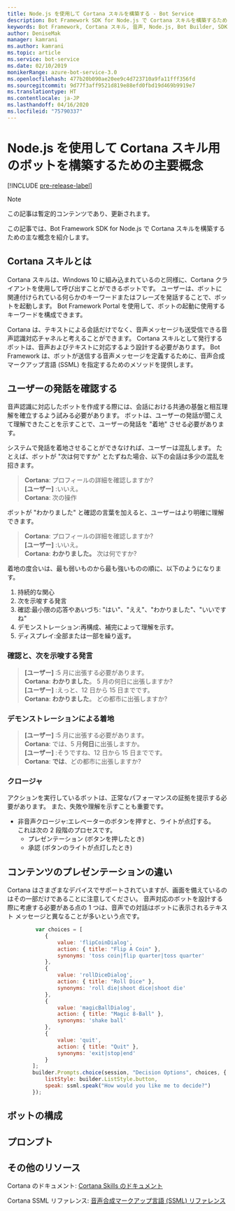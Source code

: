 ```yaml
---
title: Node.js を使用して Cortana スキルを構築する - Bot Service
description: Bot Framework SDK for Node.js で Cortana スキルを構築するための主要概念について説明します。
keywords: Bot Framework, Cortana スキル, 音声, Node.js, Bot Builder, SDK, 主な概念, 主要概念
author: DeniseMak
manager: kamrani
ms.author: kamrani
ms.topic: article
ms.service: bot-service
ms.date: 02/10/2019
monikerRange: azure-bot-service-3.0
ms.openlocfilehash: 477b20b090ae20ee9c4d723710a9fa11fff356fd
ms.sourcegitcommit: 9d77f3aff9521d819e88efd0fbd19d469b9919e7
ms.translationtype: HT
ms.contentlocale: ja-JP
ms.lasthandoff: 04/16/2020
ms.locfileid: "75790337"
---
```

# <a name="key-concepts-for-building-a-bot-for-cortana-skills-using-nodejs"></a>Node.js を使用して Cortana スキル用のボットを構築するための主要概念
 
[!INCLUDE [pre-release-label](../includes/pre-release-label-v3.md)]

> [!NOTE]
> この記事は暫定的コンテンツであり、更新されます。

この記事では、Bot Framework SDK for Node.js で Cortana スキルを構築するための主な概念を紹介します。 

## <a name="what-is-a-cortana-skill"></a>Cortana スキルとは
Cortana スキルは、Windows 10 に組み込まれているのと同様に、Cortana クライアントを使用して呼び出すことができるボットです。 ユーザーは、ボットに関連付けられている何らかのキーワードまたはフレーズを発話することで、ボットを起動します。 Bot Framework Portal を使用して、ボットの起動に使用するキーワードを構成できます。 

Cortana は、テキストによる会話だけでなく、音声メッセージも送受信できる音声認識対応チャネルと考えることができます。 Cortana スキルとして発行するボットは、音声およびテキストに対応するよう設計する必要があります。 Bot Framework は、ボットが送信する音声メッセージを定義するために、音声合成マークアップ言語 (SSML) を指定するためのメソッドを提供します。

## <a name="acknowledge-user-utterances"></a>ユーザーの発話を確認する 

<!-- Establishing conversational understanding -->
<!-- Placeholder: In this section, describe how you have to write your speech to sound natural -->


音声認識に対応したボットを作成する際には、会話における共通の基盤と相互理解を確立するよう試みる必要があります。 ボットは、ユーザーの発話が聞こえて理解できたことを示すことで、ユーザーの発話を "着地" させる必要があります。

システムで発話を着地させることができなければ、ユーザーは混乱します。 たとえば、ボットが "次は何ですか" とたずねた場合、以下の会話は多少の混乱を招きます。

> **Cortana**: プロフィールの詳細を確認しますか?  
> **[ユーザー]** :いいえ。  
> **Cortana**: 次の操作

ボットが "わかりました" と確認の言葉を加えると、ユーザーはより明確に理解できます。

> **Cortana**: プロフィールの詳細を確認しますか?  
> **[ユーザー]** :いいえ。  
> **Cortana**: **わかりました。** 次は何ですか?

着地の度合いは、最も弱いものから最も強いものの順に、以下のようになります。

1. 持続的な関心
2. 次を示唆する発言
3. 確認:最小限の応答やあいづち: "はい"、"ええ"、"わかりました"、"いいですね"
4. デモンストレーション:再構成、補完によって理解を示す。
5. ディスプレイ:全部または一部を繰り返す。

### <a name="acknowledgement-and-next-relevant-contribution"></a>確認と、次を示唆する発言

> **[ユーザー]** :5 月に出張する必要があります。  
> **Cortana**: **わかりました**。 5 月の何日に出張しますか?  
> **[ユーザー]** :えっと、12 日から 15 日までです。  
> **Cortana**: **わかりました**。 どの都市に出張しますか?  

### <a name="grounding-by-demonstration"></a>デモンストレーションによる着地

> **[ユーザー]** :5 月に出張する必要があります。  
> **Cortana**: では、5 月**何日**に出張しますか。  
> **[ユーザー]** :そうですね、12 日から 15 日までです。  
> **Cortana**: **では**、どの都市に出張しますか?  
    
### <a name="closure"></a>クロージャ

アクションを実行しているボットは、正常なパフォーマンスの証拠を提示する必要があります。 また、失敗や理解を示すことも重要です。 

* 非音声クロージャ:エレベーターのボタンを押すと、ライトが点灯する。  
これは次の 2 段階のプロセスです。
    * プレゼンテーション (ボタンを押したとき)
    * 承認 (ボタンのライトが点灯したとき)

## <a name="differences-in-content-presentation"></a>コンテンツのプレゼンテーションの違い
Cortana はさまざまなデバイスでサポートされていますが、画面を備えているのはその一部だけであることに注意してください。 音声対応のボットを設計する際に考慮する必要がある点の 1 つは、音声での対話はボットに表示されるテキスト メッセージと異なることが多いという点です。
<!-- If there are differences in what the bot will say, in the text vs the speak fields of a prompt or in a waterfall, for example, discuss them here.

## Speech

You bot uses the **session.say** method to speak to the user. The speak method has three overloads:
* If you pass only one parameter to **session.say**, it can be a text parameter.
* If you pass two parameters to **session.say**, it can take text and SSML.
* If you pass three parameters, the third parameter takes an options structure that specifies all the options you can pass to build an **IMessage** object.

```javascript
var bot = new builder.UniversalBot(connector, function (session) {
    session.say("Hello... I'm a decision making bot.'.", 
        ssml.speak("Hello. I can help you answer all of life's tough questions."));
    session.replaceDialog('rootMenu');
});

```
## Speech in messages

The **IMessage** object provides a **speak** property for SSML. It can be used to play a .wav file.

The **inputHint** property helps indicate to Cortana whether your bot is expecting input. If you're using a built-in prompt, this value is automatically set to the default of **expectingInput**.

The **inputHint** property can take the following values: 
* **expectingInput**: Indicates that the bot is actively expecting a response from the user. Cortana listens for the user to speak into the microphone.
* **acceptingInput**: Indicates that the bot is passively ready for input but is not waiting on a response. Cortana accepts input from the user if the user holds down the microphone button.
* **ignoringInput**: Cortana is ignoring input. Your bot may send this hint if it is actively processing a request and will ignore input from users until the request is complete.

Prompts must use the `speak:` option.

```javascript
        builder.Prompts.choice(session, "Decision Options", choices, {
            listStyle: builder.ListStyle.button,
            speak: ssml.speak("How would you like me to decide?")
        });
```

Prompts.number has *ordinal support*, meaning that you can say "the last", "the first", "the next-to-last" to choose an item in a list.

## Using synonyms

<!-- Axl Rose example -->
```javascript   
         var choices = [
            { 
                value: 'flipCoinDialog',
                action: { title: "Flip A Coin" },
                synonyms: 'toss coin|flip quarter|toss quarter'
            },
            {
                value: 'rollDiceDialog',
                action: { title: "Roll Dice" },
                synonyms: 'roll die|shoot dice|shoot die'
            },
            {
                value: 'magicBallDialog',
                action: { title: "Magic 8-Ball" },
                synonyms: 'shake ball'
            },
            {
                value: 'quit',
                action: { title: "Quit" },
                synonyms: 'exit|stop|end'
            }
        ];
        builder.Prompts.choice(session, "Decision Options", choices, {
            listStyle: builder.ListStyle.button,
            speak: ssml.speak("How would you like me to decide?")
        });
```

## <a name="configuring-your-bot"></a>ボットの構成

## <a name="prompts"></a>プロンプト

## <a name="additional-resources"></a>その他のリソース

Cortana のドキュメント: [Cortana Skills のドキュメント](/cortana/skills/)

Cortana SSML リファレンス: [音声合成マークアップ言語 (SSML) リファレンス](/cortana/skills/speech-synthesis-markup-language)
